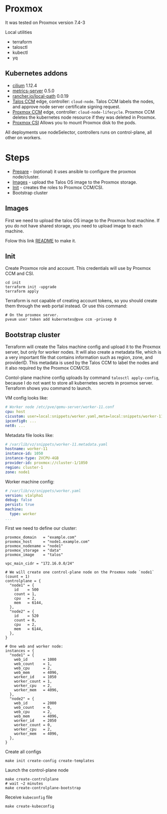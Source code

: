 # Proxmox

It was tested on Proxmox version 7.4-3

Local utilities

* terraform
* talosctl
* kubectl
* yq

## Kubernetes addons

* [cilium](https://github.com/cilium/cilium) 1.12.4
* [metrics-server](https://github.com/kubernetes-sigs/metrics-server) 0.5.0
* [rancher.io/local-path](https://github.com/rancher/local-path-provisioner) 0.0.19
* [Talos CCM](https://github.com/siderolabs/talos-cloud-controller-manager) edge, controller: `cloud-node`.
Talos CCM labels the nodes, and approve node server certificate signing request.
* [Proxmox CCM](https://github.com/sergelogvinov/proxmox-cloud-controller-manager) edge, controller: `cloud-node-lifecycle`.
Proxmox CCM deletes the kubernetes node resource if they was deleted in Proxmox.
* [Proxmox CSI](https://github.com/sergelogvinov/proxmox-csi-plugin)
Allows you to mount Proxmox disk to the pods.

All deployments use nodeSelector, controllers runs on control-plane, all other on workers.

# Steps

* [Prepare](prepare/) - (optional) it uses ansible to configure the proxmox node/cluster.
* [Images](images/) - upload the Talos OS image to the Proxmox storage.
* [Init](init/) - creates the roles to Proxmox CCM/CSI.
* Bootstrap cluster

## Images

First we need to upload the talos OS image to the Proxmox host machine.
If you do not have shared storage, you need to upload image to each machine.

Folow this link [README](images/README.md) to make it.

## Init

Create Proxmox role and account.
This credentials will use by Proxmox CCM and CSI.

```shell
cd init
terraform init -upgrade
terraform apply
```

Terraform is not capable of creating account tokens, so you should create them through the web portal instead.
Or use this command:

```shell
# On the proxmox server.
pveum user token add kubernetes@pve ccm -privsep 0
```

## Bootstrap cluster

Terraform will create the Talos machine config and upload it to the Proxmox server, but only for worker nodes.
It will also create a metadata file, which is a very important file that contains information such as region, zone, and providerID.
This metadata is used by the Talos CCM to label the nodes and it also required by the Proxmox CCM/CSI.

Contol-plane machine config uploads by command `talosctl apply-config`, because I do not want to store all kubernetes secrets in proxmox server.
Terraform shows you command to launch.

VM config looks like:

```yaml
# Worker node /etc/pve/qemu-server/worker-11.conf
cpu: host
cicustom: user=local:snippets/worker.yaml,meta=local:snippets/worker-11.metadata.yaml
ipconfig0: ...
net0: ...
```

Metadata file looks like:

```yaml
# /var/lib/vz/snippets/worker-11.metadata.yaml
hostname: worker-11
instance-id: 1050
instance-type: 2VCPU-4GB
provider-id: proxmox://cluster-1/1050
region: cluster-1
zone: node1
```

Worker machine config:

```yaml
# /var/lib/vz/snippets/worker.yaml
version: v1alpha1
debug: false
persist: true
machine:
  type: worker
...
```

First we need to define our cluster:

```hcl
proxmox_domain   = "example.com"
proxmox_host     = "node1.example.com"
proxmox_nodename = "node1"
proxmox_storage  = "data"
proxmox_image    = "talos"

vpc_main_cidr = "172.16.0.0/24"

# We will create one control-plane node on the Proxmox node `node1` (count = 1)
controlplane = {
  "node1" = {
    id    = 500
    count = 1,
    cpu   = 2,
    mem   = 6144,
  },
  "node2" = {
    id    = 520
    count = 0,
    cpu   = 2,
    mem   = 6144,
  },
}

# One web and worker node:
instances = {
  "node1" = {
    web_id       = 1000
    web_count    = 1,
    web_cpu      = 2,
    web_mem      = 4096,
    worker_id    = 1050
    worker_count = 1,
    worker_cpu   = 2,
    worker_mem   = 4096,
  },
  "node2" = {
    web_id       = 2000
    web_count    = 0,
    web_cpu      = 2,
    web_mem      = 4096,
    worker_id    = 2050
    worker_count = 0,
    worker_cpu   = 2,
    worker_mem   = 4096,
  },
}
```

Create all configs

```shell
make init create-config create-templates
```

Launch the control-plane node

```shell
make create-controlplane
# wait ~2 minutes
make create-controlplane-bootstrap
```

Receive `kubeconfig` file

```shell
make create-kubeconfig
```
